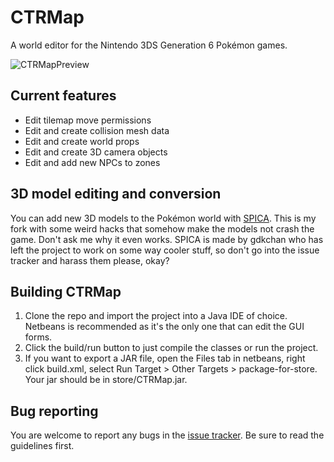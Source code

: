 # CTRMap
A world editor for the Nintendo 3DS Generation 6 Pokémon games.

![CTRMapPreview](https://user-images.githubusercontent.com/20842714/63652270-91e3f600-c75e-11e9-9131-74c4f1a65c2e.png)

## Current features
- Edit tilemap move permissions
- Edit and create collision mesh data
- Edit and create world props
- Edit and create 3D camera objects
- Edit and add new NPCs to zones

## 3D model editing and conversion
You can add new 3D models to the Pokémon world with [SPICA](https://github.com/HelloOO7/SPICA).
This is my fork with some weird hacks that somehow make the models not crash the game.
Don't ask me why it even works. SPICA is made by gdkchan who has left the project to work on some
way cooler stuff, so don't go into the issue tracker and harass them please, okay?

## Building CTRMap
1. Clone the repo and import the project into a Java IDE of choice. Netbeans is recommended as it's the only one that can
edit the GUI forms.
2. Click the build/run button to just compile the classes or run the project.
3. If you want to export a JAR file, open the Files tab in netbeans, right click build.xml, select
Run Target > Other Targets > package-for-store. Your jar should be in store/CTRMap.jar.

## Bug reporting
You are welcome to report any bugs in the [issue tracker](https://github.com/HelloOO7/CTRMap/issues). Be sure to read the guidelines first.
